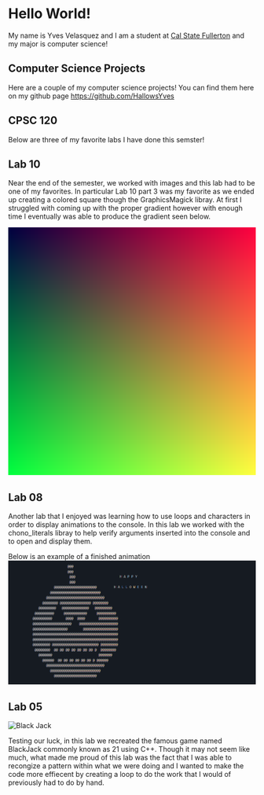 # Hello World!
My name is Yves Velasquez and I am a student at [Cal State Fullerton](http://www.fullerton.edu/)
and my major is computer science!

## Computer Science Projects
Here are a couple of my computer science projects! You can find them here on my github page https://github.com/HallowsYves

## CPSC 120
Below are three of my favorite labs I have done this semster!

## Lab 10
Near the end of the semester, we worked with images and this lab had to be one of my favorites. In particular Lab 10 part 3 was my favorite as we ended up creating a colored square though the GraphicsMagick libray. At first I struggled with coming up with the proper gradient however with enough time I eventually was able to produce the gradient seen below.

![Gradient image from lab 10](images/gradient.png)

## Lab 08
Another lab that I enjoyed was learning how to use loops and characters in order to display animations to the console. In this lab we worked with the chono_literals libray to help verify arguments inserted into the console and to open and display them. 

Below is an example of a finished animation
![](images/animation.png)

## Lab 05
![Black Jack](https://giffiles.alphacoders.com/143/143128.gif)

Testing our luck, in this lab we recreated the famous game named BlackJack commonly known as 21 using C++. Though it may not seem like much, what made me proud of this lab was the fact that I was able to recongize a pattern within what we were doing and I wanted to make the code more effiecent by creating a loop to do the work that I would of previously had to do by hand. 